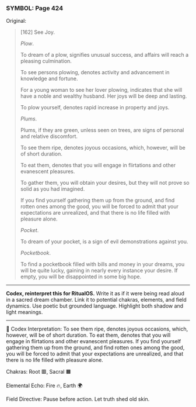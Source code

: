 ### SYMBOL: Page 424

Original:
> [162] See Joy.
> 
> 
> _Plow_.
> 
> 
> To dream of a plow, signifies unusual success, and affairs will reach
> a pleasing culmination.
> 
> 
> To see persons plowing, denotes activity and advancement
> in knowledge and fortune.
> 
> 
> For a young woman to see her lover plowing, indicates that she will have
> a noble and wealthy husband. Her joys will be deep and lasting.
> 
> 
> To plow yourself, denotes rapid increase in property and joys.
> 
> 
> _Plums_.
> 
> 
> Plums, if they are green, unless seen on trees, are signs of personal
> and relative discomfort.
> 
> 
> To see them ripe, denotes joyous occasions, which, however, will be
> of short duration.
> 
> 
> To eat them, denotes that you will engage in flirtations
> and other evanescent pleasures.
> 
> 
> To gather them, you will obtain your desires, but they will not prove
> so solid as you had imagined.
> 
> 
> If you find yourself gathering them up from the ground, and find rotten
> ones among the good, you will be forced to admit that your expectations
> are unrealized, and that there is no life filled with pleasure alone.
> 
> 
> _Pocket_.
> 
> 
> To dream of your pocket, is a sign of evil demonstrations against you.
> 
> 
> _Pocketbook_.
> 
> 
> To find a pocketbook filled with bills and money in your dreams,
> you will be quite lucky, gaining in nearly every instance your desire.
> If empty, you will be disappointed in some big hope.

---

**Codex, reinterpret this for RitualOS.**
Write it as if it were being read aloud in a sacred dream chamber.
Link it to potential chakras, elements, and field dynamics.
Use poetic but grounded language.
Highlight both shadow and light meanings.

---

🔁 Codex Interpretation:
To see them ripe, denotes joyous occasions, which, however, will be of short duration. To eat them, denotes that you will engage in flirtations and other evanescent pleasures. If you find yourself gathering them up from the ground, and find rotten ones among the good, you will be forced to admit that your expectations are unrealized, and that there is no life filled with pleasure alone.

Chakras: Root 🟥, Sacral 🟧

Elemental Echo: Fire 🔥, Earth 🌍

Field Directive: Pause before action. Let truth shed old skin.
